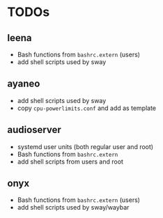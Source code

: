 # TODOs

## leena

* Bash functions from `bashrc.extern` (users)
* add shell scripts used by sway

## ayaneo

* add shell scripts used by sway
* copy `cpu-powerlimits.conf` and add as template

## audioserver

* systemd user units (both regular user and root)
* Bash functions from `bashrc.extern`
* add shell scripts from users and root

## onyx

* Bash functions from `bashrc.extern` (users)
* add shell scripts used by sway/waybar
